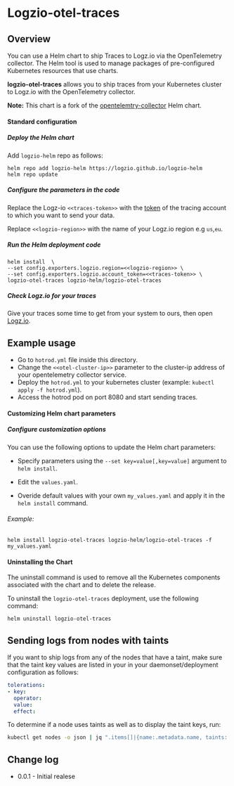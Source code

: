 
# Logzio-otel-traces

##  Overview

You can use a Helm chart to ship Traces to Logz.io via the OpenTelemetry collector.
The Helm tool is used to manage packages of pre-configured Kubernetes resources that use charts.

**logzio-otel-traces** allows you to ship traces from your Kubernetes cluster to Logz.io with the OpenTelemetry collector.

**Note:** This chart is a fork of the [opentelemtry-collector](https://github.com/open-telemetry/opentelemetry-helm-charts/tree/main/charts/opentelemetry-collector) Helm chart.

#### Standard configuration


##### Deploy the Helm chart

Add `logzio-helm` repo as follows:

```shell
helm repo add logzio-helm https://logzio.github.io/logzio-helm
helm repo update
```

##### Configure the parameters in the code

Replace the Logz-io `<<traces-token>>` with the [token](https://app.logz.io/#/dashboard/settings/manage-tokens/data-shipping?product=tracing) of the tracing account to which you want to send your data.

Replace `<<logzio-region>>` with the name of your Logz.io region e.g `us`,`eu`.

##### Run the Helm deployment code

```
helm install  \
--set config.exporters.logzio.region=<<logzio-region>> \
--set config.exporters.logzio.account_token=<<traces-token>> \
logzio-otel-traces logzio-helm/logzio-otel-traces
```

##### Check Logz.io for your traces

Give your traces some time to get from your system to ours, then open [Logz.io](https://app.logz.io/).

## Example usage

* Go to `hotrod.yml` file inside this directory.
* Change the `<<otel-cluster-ip>>` parameter to the cluster-ip address of your opentelemetry collector service.
* Deploy the `hotrod.yml` to your kubernetes cluster (example: `kubectl apply -f hotrod.yml`).
* Access the hotrod pod on port 8080 and start sending traces.

####  Customizing Helm chart parameters

##### Configure customization options

You can use the following options to update the Helm chart parameters: 

* Specify parameters using the `--set key=value[,key=value]` argument to `helm install`.

* Edit the `values.yaml`.

* Overide default values with your own `my_values.yaml` and apply it in the `helm install` command. 

###### Example:

```
helm install logzio-otel-traces logzio-helm/logzio-otel-traces -f my_values.yaml 
```

#### Uninstalling the Chart

The uninstall command is used to remove all the Kubernetes components associated with the chart and to delete the release.  

To uninstall the `logzio-otel-traces` deployment, use the following command:

```shell
helm uninstall logzio-otel-traces
```

## Sending logs from nodes with taints

If you want to ship logs from any of the nodes that have a taint, make sure that the taint key values are listed in your in your daemonset/deployment configuration as follows:

```yaml
tolerations:
- key: 
  operator: 
  value: 
  effect: 
```

To determine if a node uses taints as well as to display the taint keys, run:

```sh
kubectl get nodes -o json | jq ".items[]|{name:.metadata.name, taints:.spec.taints}"
```

## Change log

* 0.0.1 - Initial realese
